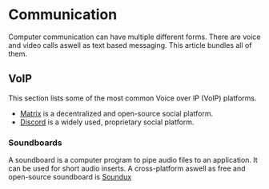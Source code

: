 # Communication

Computer communication can have multiple different forms.
There are voice and video calls aswell as text based messaging.
This article bundles all of them.

## VoIP

This section lists some of the most common Voice over IP (VoIP) platforms.

- [Matrix](/wiki/matrix.md) is a decentralized and open-source social platform.
- [Discord](/wiki/discord.md) is a widely used, proprietary social platform.

### Soundboards

A soundboard is a computer program to pipe audio files to an application.
It can be used for short audio inserts.
A cross-platform aswell as free and open-source soundboard is
[Soundux](https://github.com/Soundux/Soundux)
